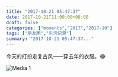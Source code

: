 ```yaml
---
title: "2017-10-21 05:47:37"
date: 2017-10-21T11:00:00+08:00
draft: false
categories: ["moments","2017","2017-10"]
tags: ["朋友圈","生活记录"]
summary: "2017-10-21 05:47:37..."
---
```


今天的打扮走复古风——穿去年的衣服。😂

![Media 1](/Moments/photos/2017-10-21/201710210547370.jpg)

